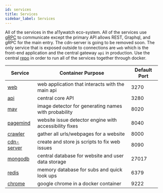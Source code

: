 ```yaml
---
id: services
title: Services
sidebar_label: Services
---
```


All of the services in the a11ywatch eco-system. All of the services use [gRPC](https://grpc.io/) to communicate except the primary API allows REST, Graphql, and gRPC for the main entry. The cdn-server is going to be removed soon.
The only service that is exposed outside to connections are `web` which is the front-end application and the central gateway `api` in production. Use the central [repo](https://github.com/A11yWatch/a11ywatch) in order to run all of the services together through docker.

| Service                                                 | Container Purpose                                      | Default Port |
| ------------------------------------------------------- | ------------------------------------------------------ | ------------ |
| [web](/documentation/web)                               | web application that interacts with the main api       | 3270         |
| [api](/documentation/api)                               | central core API                                       | 3280         |
| [mav](/documentation/mav)                               | image detector for generating names with probability   | 8020         |
| [pagemind](/documentation/pagemind)                     | website issue detector engine with accessibility fixes | 8040         |
| [crawler](/documentation/crawler)                       | gather all urls/webpages for a website                 | 8000         |
| [cdn-server](/documentation/cdn-server)                 | create and store js scripts to fix web issues          | 8090         |
| [mongodb](https://www.mongodb.com)                      | central database for website and user data storage     | 27017        |
| [redis](https://www.redis.com)                          | memory database for subs and quick look ups            | 6379         |
| [chrome](https://hub.docker.com/r/zenika/alpine-chrome) | google chrome in a docker container                    | 9222         |
